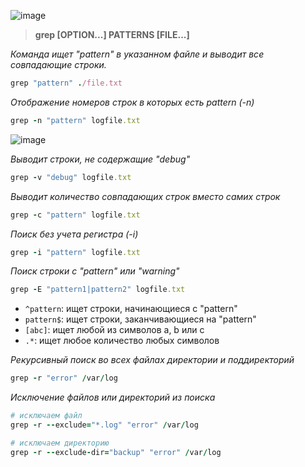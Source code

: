![image](https://github.com/user-attachments/assets/0d49e8a9-9b61-44cb-92ba-489b2c2807d6)

> **grep [OPTION...] PATTERNS [FILE...]**


_Команда ищет "pattern" в указанном файле и выводит все совпадающие строки._

```ruby
grep "pattern" ./file.txt
```

_Отображение номеров строк в которых есть pattern (-n)_

```ruby
grep -n "pattern" logfile.txt
```
![image](https://github.com/user-attachments/assets/aa1ec7c9-ec0a-492f-8c04-9649e1caddf3)

_Выводит строки, не содержащие "debug"_

```ruby
grep -v "debug" logfile.txt
```

_Выводит количество совпадающих строк вместо самих строк_

```ruby
grep -c "pattern" logfile.txt
```

_Поиск без учета регистра (-i)_

```ruby
grep -i "pattern" logfile.txt
```

_Поиск строки с "pattern" или "warning"_

```ruby
grep -E "pattern1|pattern2" logfile.txt
```

- `^pattern`: ищет строки, начинающиеся с "pattern"
- `pattern$`: ищет строки, заканчивающиеся на "pattern"
- `[abc]`: ищет любой из символов a, b или c
- `.*`: ищет любое количество любых символов

_Рекурсивный поиск во всех файлах директории и поддиректорий_

```ruby
grep -r "error" /var/log
```

_Исключение файлов или директорий из поиска_

```ruby
# исключаем файл
grep -r --exclude="*.log" "error" /var/log

# исключаем директорию
grep -r --exclude-dir="backup" "error" /var/log
```


